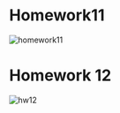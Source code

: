# Homework11

![homework11](https://github.com/AndrewOch/react-native-clapper/assets/38253789/cfeed86d-f444-42ae-ae76-87cf15390de8)

# Homework 12

![hw12](https://github.com/AndrewOch/react-native-clapper/assets/38253789/041576ec-c374-489d-bf1e-8c9d6e20bb07)
